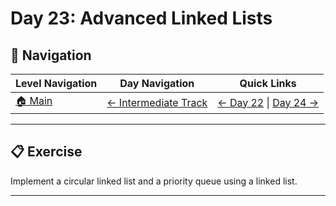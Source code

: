 # Day 23: Advanced Linked Lists

## 🔗 Navigation

| Level Navigation | Day Navigation | Quick Links |
|------------------|----------------|-------------|
| [🏠 Main](../../README.md) | [← Intermediate Track](../README.md) | [← Day 22](../Day22/) \| [Day 24 →](../Day24/) |

---

## 📋 Exercise

Implement a circular linked list and a priority queue using a linked list.

---
